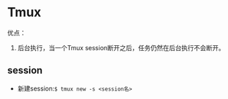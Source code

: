# Tmux
优点：
1. 后台执行，当一个Tmux session断开之后，任务仍然在后台执行不会断开。  

## session

* 新建session:`$ tmux new -s <session名>`